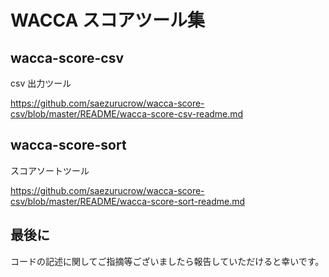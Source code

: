 # WACCA スコアツール集

## wacca-score-csv

csv 出力ツール

https://github.com/saezurucrow/wacca-score-csv/blob/master/README/wacca-score-csv-readme.md

## wacca-score-sort

スコアソートツール

https://github.com/saezurucrow/wacca-score-csv/blob/master/README/wacca-score-sort-readme.md

## 最後に

コードの記述に関してご指摘等ございましたら報告していただけると幸いです。

